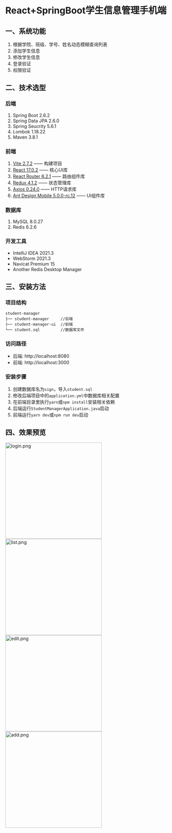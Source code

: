 # React+SpringBoot学生信息管理手机端

## 一、系统功能
1. 根据学院、班级、学号、姓名动态模糊查询列表
2. 添加学生信息
3. 修改学生信息
4. 登录验证
5. 权限验证

## 二、技术选型
### 后端
1. Spring Boot 2.6.2
2. Spring Data JPA 2.6.0
3. Spring Seucrity 5.6.1
4. Lombok 1.18.22
5. Maven 3.8.1

### 前端
1. [Vite 2.7.2](https://vitejs.cn/) —— 构建项目
2. [React 17.0.2](https://react.docschina.org/) —— 核心UI库
3. [React Router 6.2.1](https://reactrouter.com/) —— 路由组件库
4. [Redux 4.1.2](http://cn.redux.js.org/) —— 状态管理库
5. [Axios 0.24.0](http://www.axios-js.com/) —— HTTP请求库
6. [Ant Design Mobile 5.0.0-rc.12](https://mobile.ant.design/zh) —— UI组件库

### 数据库
1. MySQL 8.0.27
2. Redis 6.2.6

### 开发工具
- IntelliJ IDEA 2021.3
- WebStorm 2021.3
- Navicat Premium 15
- Another Redis Desktop Manager

## 三、安装方法
### 项目结构
```
student-manager
├── student-manager     //后端
├── student-manager-ui  //前端
└── student.sql         //数据库文件
```
### 访问路径
- 后端: http://localhost:8080
- 前端: http://localhost:3000
### 安装步骤

1. 创建数据库名为`sign`，导入`student.sql`
2. 修改后端项目中的`application.yml`中数据库相关配置
3. 在前端目录里执行`yarn`或`npm install`安装相关依赖
4. 后端运行`StudentManagerApplication.java`启动
5. 前端运行`yarn dev`或`npm run dev`启动

## 四、效果预览
<img src="https://s2.loli.net/2022/01/09/1OA7FeaYMbVRTZs.png" alt="login.png" style="width:300px;">
<img src="https://s2.loli.net/2022/01/09/8psHjLtBwuaSmO1.png" alt="list.png" style="width:300px">
<img src="https://s2.loli.net/2022/01/09/aYFXbS7RcdnT5WB.png" alt="edit.png" style="width:300px">
<img src="https://s2.loli.net/2022/01/09/Zm3MUda8x2ps9PO.png" alt="add.png" style="width:300px">  
